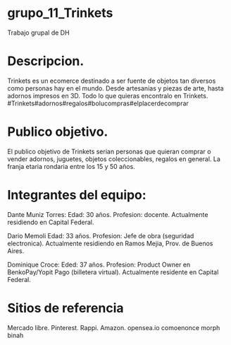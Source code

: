 # grupo_11_Trinkets
Trabajo grupal de DH

# Descripcion. 
Trinkets es un ecomerce destinado a ser fuente de objetos tan diversos como personas hay en el mundo. Desde artesanias y piezas de arte, hasta adornos impresos en 3D. Todo lo que quieras encontralo en Trinkets. #Trinkets#adornos#regalos#bolucompras#elplacerdecomprar
# Publico objetivo.
El publico objetivo de Trinkets serian personas que quieran comprar o vender adornos, juguetes, objetos coleccionables, regalos en general. La franja etaria rondaria entre los 15 y 50 años.

# Integrantes del equipo:

Dante Muniz Torres:
  Edad: 30 años. Profesion: docente. Actualmente residiendo en Capital Federal.

Dario Memoli
  Edad: 33 años. Profesion: Jefe de obra (seguridad electronica). Actualmente residiendo en Ramos Mejia, Prov. de Buenos Aires.

Dominique Croce: 
  Eded: 37 años. Profesion: Product Owner en BenkoPay/Yopit Pago (billetera virtual). Actualmente residente en Capital Federal.



# Sitios de referencia
Mercado libre.
Pinterest.
Rappi.
Amazon.
opensea.io
comoenonce
morph
binah 

